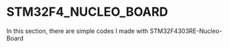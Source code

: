 # STM32F4_NUCLEO_BOARD
 In this section, there are simple codes I made with STM32F4303RE-Nucleo-Board
